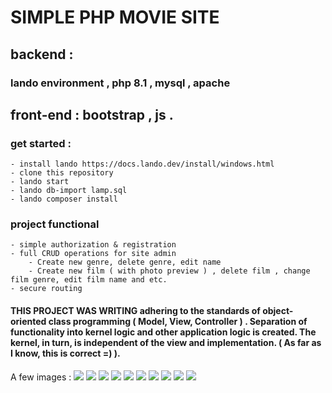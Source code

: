 
# SIMPLE PHP MOVIE SITE

## backend :
### lando environment , php 8.1 , mysql , apache
## front-end : bootstrap , js .

### get started :
    - install lando https://docs.lando.dev/install/windows.html
    - clone this repository
    - lando start
    - lando db-import lamp.sql
    - lando composer install

### project functional
    - simple authorization & registration
    - full CRUD operations for site admin
        - Create new genre, delete genre, edit name
        - Create new film ( with photo preview ) , delete film , change film genre, edit film name and etc.
    - secure routing
#### THIS PROJECT WAS WRITING adhering to the standards of object-oriented class programming ( Model, View, Controller ) . Separation of functionality into kernel logic and other application logic is created. The kernel, in turn, is independent of the view and implementation. ( As far as I know, this is correct =) ).
A few images :
![](./readme/images/1.png)
![](./readme/images/2.png)
![](./readme/images/3.png)
![](./readme/images/4.png)
![](./readme/images/5.png)
![](./readme/images/6.png)
![](./readme/images/7.png)
![](./readme/images/8.png)
![](./readme/images/9.png)
![](./readme/images/10.png)